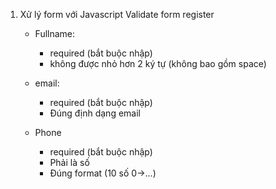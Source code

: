 1. Xử lý form với Javascript
Validate form register
	- Fullname:
		+ required (bắt buộc nhập)
		+ không được nhỏ hơn 2 ký tự (không bao gồm space)

	- email: 
		+ required (bắt buộc nhập)
		+ Đúng định dạng email

	- Phone
		+ required (bắt buộc nhập)
		+ Phải là số
		+ Đúng format (10 số 0->...)